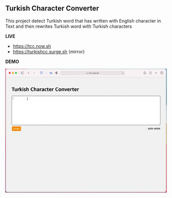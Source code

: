 ## Turkish Character Converter

This project detect Turkish word that has written with English character in Text and then rewrites Turkish word with Turkish characters
 
 **LIVE** 
 - https://tcc.now.sh   
 - https://turkishcc.surge.sh (mirror)

**DEMO**

![Demo](https://raw.githubusercontent.com/alikadir/turkish-character-converter/master/images/demo.gif)

